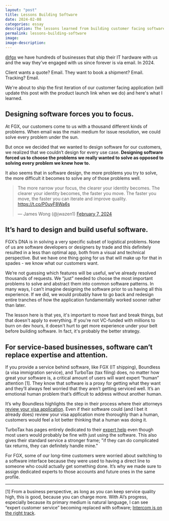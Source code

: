 ```yaml
---
layout: "post"
title: Lessons Building Software
date: 2024-02-08
categories: essay
description: The lessons learned from building customer facing software for FGX's customers.
permalink: lessons-building-software
image:
image-description:
---
```

[@fgx](https://www.fgx.com) we have hundreds of businesses that ship their IT hardware with us and the way they’ve engaged with us since forever is via email. In 2024.

Client wants a quote? Email. They want to book a shipment? Email. Tracking? Email.

We're about to ship the first iteration of our customer facing application (will update this post with the product launch link when we do) and here's what I learned.

## Designing software forces you to focus.

At FGX, our customers come to us with a thousand different kinds of problems. When email was the main medium for issue resolution, we could solve every problem under the sun.

But once we decided that we wanted to design software for our customers, we realized that we couldn’t design for every use case. **Designing software forced us to choose the problems we really wanted to solve as opposed to solving every problem we knew how to.**

It also seems that in software design, the more problems you try to solve, the more difficult it becomes to solve any of those problems well.

<blockquote class="twitter-tweet"><p lang="en" dir="ltr">The more narrow your focus, the clearer your identity becomes. The clearer your identity becomes, the faster you move. The faster you move, the faster you can iterate and improve quality. <a href="https://t.co/P0uyF8Wa6s">https://t.co/P0uyF8Wa6s</a></p>&mdash; James Wong (@jwazen1) <a href="https://twitter.com/jwazen1/status/1755220281910612270?ref_src=twsrc%5Etfw">February 7, 2024</a></blockquote> <script async src="https://platform.twitter.com/widgets.js" charset="utf-8"></script>

## It’s hard to design and build useful software.
FGX’s DNA is in solving a very specific subset of logistical problems. None of us are software developers or designers by trade and this definitely resulted in a less than optimal app, both from a visual and technical perspective. But we have one thing going for us that will make up for that in spades - we know what our customers want.

We’re not guessing which features will be useful, we’ve already resolved thousands of requests. We “just” needed to choose the most important problems to solve and abstract them into common software patterns. In many ways, I can’t imagine designing the software prior to us having all this experience. If we did, we would probably have to go back and redesign entire tranches of how the application fundamentally worked sooner rather than later. 

The lesson here is that yes, it's important to move fast and break things, but that doesn't apply to everything. If you're not VC-funded with millions to burn on dev hours, it doesn't hurt to get more experience under your belt before building software. In fact, it's probably the better strategy.

## For service-based businesses, software can’t replace expertise and attention.

If you provide a service behind software, like FGX (IT shipping), Boundless (a visa immigration service), and TurboTax (tax filing) does, no matter how great your software is, a critical amount of users will want expert “human” attention [1]. They know that software is a proxy for getting what they want and they’ll always feel worried that they aren’t getting serviced well. It’s an emotional human problem that’s difficult to address without another human.

It’s why Boundless highlights the step in their process where their attorneys [review your visa application](https://www.boundless.com/services/k-1-fiance-visa-boundless/). Even if their software could (and I bet it already does) review your visa application more thoroughly than a human, customers would feel a lot better thinking that a human was doing it.

TurboTax has pages entirely dedicated to their [expert help](https://turbotax.intuit.com/personal-taxes/online/live/how-it-works.htm) even though most users would probably be fine with just using the software. This also gives their standard service a stronger frame; "if they can do complicated tax returns, they can definitely handle mine."

For FGX, some of our long-time customers were worried about switching to a software interface because they were used to having a direct line to someone who could actually get something done. It’s why we made sure to assign dedicated experts to those accounts and future ones in the same profile.

---
[1] From a business perspective, as long as you can keep service quality high, this is good, because you can charge more. With AI’s progress, especially because its primary medium is natural language, I can see “expert customer service” becoming replaced with software; [Intercom is on the right track](https://www.intercom.com/believe).